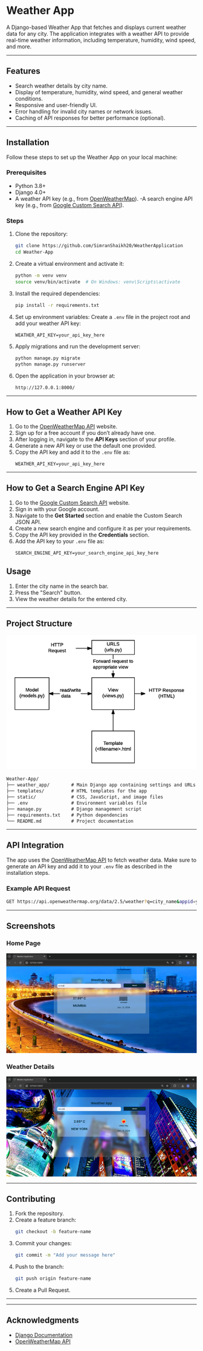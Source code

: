 # Weather App

A Django-based Weather App that fetches and displays current weather data for any city. The application integrates with a weather API to provide real-time weather information, including temperature, humidity, wind speed, and more.

---

## Features

- Search weather details by city name.
- Display of temperature, humidity, wind speed, and general weather conditions.
- Responsive and user-friendly UI.
- Error handling for invalid city names or network issues.
- Caching of API responses for better performance (optional).

---

## Installation

Follow these steps to set up the Weather App on your local machine:

### Prerequisites

- Python 3.8+
- Django 4.0+
- A weather API key (e.g., from [OpenWeatherMap](https://openweathermap.org/)).
-A search engine API key (e.g., from [Google Custom Search API](https://developers.google.com/custom-search)).

### Steps

1. Clone the repository:
   ```bash
   git clone https://github.com/SimranShaikh20/WeatherApplication
   cd Weather-App
   ```

2. Create a virtual environment and activate it:
   ```bash
   python -m venv venv
   source venv/bin/activate  # On Windows: venv\Scripts\activate
   ```

3. Install the required dependencies:
   ```bash
   pip install -r requirements.txt
   ```

4. Set up environment variables:
   Create a `.env` file in the project root and add your weather API key:
   ```env
   WEATHER_API_KEY=your_api_key_here
   ```

5. Apply migrations and run the development server:
   ```bash
   python manage.py migrate
   python manage.py runserver
   ```

6. Open the application in your browser at:
   ```
   http://127.0.0.1:8000/
   ```

---

## How to Get a Weather API Key

1. Go to the [OpenWeatherMap API](https://openweathermap.org/api) website.
2. Sign up for a free account if you don’t already have one.
3. After logging in, navigate to the **API Keys** section of your profile.
4. Generate a new API key or use the default one provided.
5. Copy the API key and add it to the `.env` file as:
   ```env
   WEATHER_API_KEY=your_api_key_here
   ```

---

## How to Get a Search Engine API Key

1. Go to the [Google Custom Search API](https://developers.google.com/custom-search) website.
2. Sign in with your Google account.
3. Navigate to the **Get Started** section and enable the Custom Search JSON API.
4. Create a new search engine and configure it as per your requirements.
5. Copy the API key provided in the **Credentials** section.
6. Add the API key to your `.env` file as:
   ```env
   SEARCH_ENGINE_API_KEY=your_search_engine_api_key_here
   ```

## Usage

1. Enter the city name in the search bar.
2. Press the "Search" button.
3. View the weather details for the entered city.

---

## Project Structure
![Page](image/basic-django.png)

```
Weather-App/
├── weather_app/        # Main Django app containing settings and URLs
├── templates/          # HTML templates for the app
├── static/             # CSS, JavaScript, and image files
├── .env                # Environment variables file
├── manage.py           # Django management script
├── requirements.txt    # Python dependencies
└── README.md           # Project documentation
```

---

## API Integration

The app uses the [OpenWeatherMap API](https://openweathermap.org/api) to fetch weather data. Make sure to generate an API key and add it to your `.env` file as described in the installation steps.

### Example API Request
```bash
GET https://api.openweathermap.org/data/2.5/weather?q=city_name&appid=your_api_key
```

---

## Screenshots

### Home Page
![Home Page](image/home1.png)

### Weather Details
![Weather Details](image/home2.png)

---

## Contributing

1. Fork the repository.
2. Create a feature branch:
   ```bash
   git checkout -b feature-name
   ```
3. Commit your changes:
   ```bash
   git commit -m "Add your message here"
   ```
4. Push to the branch:
   ```bash
   git push origin feature-name
   ```
5. Create a Pull Request.

---

---

## Acknowledgments

- [Django Documentation](https://docs.djangoproject.com/)
- [OpenWeatherMap API](https://openweathermap.org/api)
